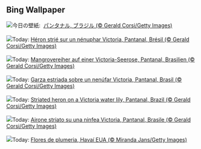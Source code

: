 ## Bing Wallpaper
![](https://www.bing.com/th?id=OHR.BrazilHeron_JA-JP6898901440_UHD.jpg&w=1000)今日の壁紙: &nbsp;[パンタナル, ブラジル (© Gerald Corsi/Getty Images)](https://www.bing.com/th?id=OHR.BrazilHeron_JA-JP6898901440_UHD.jpg)
<br><br/>
![](https://www.bing.com/th?id=OHR.BrazilHeron_FR-FR2379480505_UHD.jpg&w=1000)Today: [Héron strié sur un nénuphar Victoria, Pantanal, Brésil (© Gerald Corsi/Getty Images)](https://www.bing.com/th?id=OHR.BrazilHeron_FR-FR2379480505_UHD.jpg)
<br><br/>
![](https://www.bing.com/th?id=OHR.BrazilHeron_DE-DE1974794289_UHD.jpg&w=1000)Today: [Mangrovereiher auf einer Victoria-Seerose, Pantanal, Brasilien (© Gerald Corsi/Getty Images)](https://www.bing.com/th?id=OHR.BrazilHeron_DE-DE1974794289_UHD.jpg)
<br><br/>
![](https://www.bing.com/th?id=OHR.BrazilHeron_ES-ES2902878903_UHD.jpg&w=1000)Today: [Garza estriada sobre un nenúfar Victoria, Pantanal, Brasil (© Gerald Corsi/Getty Images)](https://www.bing.com/th?id=OHR.BrazilHeron_ES-ES2902878903_UHD.jpg)
<br><br/>
![](https://www.bing.com/th?id=OHR.BrazilHeron_EN-GB3243894936_UHD.jpg&w=1000)Today: [Striated heron on a Victoria water lily, Pantanal, Brazil (© Gerald Corsi/Getty Images)](https://www.bing.com/th?id=OHR.BrazilHeron_EN-GB3243894936_UHD.jpg)
<br><br/>
![](https://www.bing.com/th?id=OHR.BrazilHeron_IT-IT7849076526_UHD.jpg&w=1000)Today: [Airone striato su una ninfea Victoria, Pantanal, Brasile (© Gerald Corsi/Getty Images)](https://www.bing.com/th?id=OHR.BrazilHeron_IT-IT7849076526_UHD.jpg)
<br><br/>
![](https://www.bing.com/th?id=OHR.PinkPlumeria_PT-BR2515554490_UHD.jpg&w=1000)Today: [Flores de plumeria, Havaí EUA (© Miranda Jans/Getty Images)](https://www.bing.com/th?id=OHR.PinkPlumeria_PT-BR2515554490_UHD.jpg)
<br><br/>
